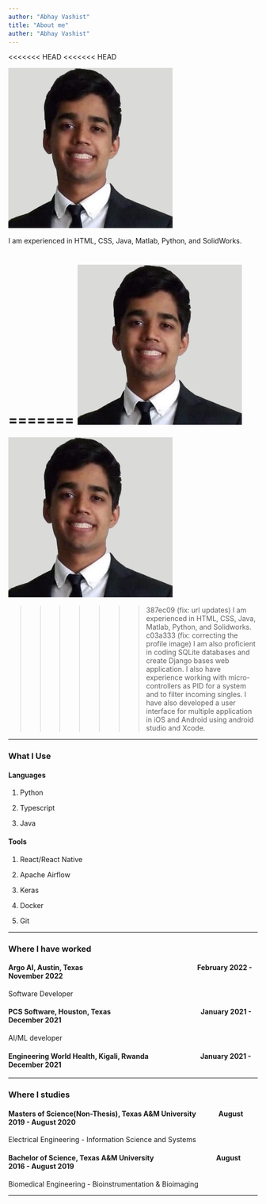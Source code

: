 ```yaml
---
author: "Abhay Vashist"
title: "About me"
auther: "Abhay Vashist"
---
```



<<<<<<< HEAD
<<<<<<< HEAD

![Abhay Vashist, the profile image](https://raw.githubusercontent.com/Avashist1998/Avashist1998.github.io/main/static/images/profile.jpg)

I am experienced in HTML, CSS, Java, Matlab, Python, and SolidWorks. 

=======
![Abhay Vashist, the profile image](https://raw.githubusercontent.com/Avashist1998/Avashist1998.github.io/main/static/img/profile.jpg)
=======

![Abhay Vashist, the profile image](https://raw.githubusercontent.com/Avashist1998/Avashist1998.github.io/main/static/images/profile.jpg)
>>>>>>> 387ec09 (fix: url updates)
I am experienced in HTML, CSS, Java, Matlab, Python, and Solidworks. 
>>>>>>> c03a333 (fix: correcting the profile image)
I am also proficient in coding SQLite databases and create Django bases web application. 
I also have experience working with micro-controllers as PID for a system and to filter incoming singles. 
I have also developed a user interface for multiple application in iOS and Android using android studio and Xcode.


---


### What I Use


#### Languages

1. Python

2. Typescript

3. Java


#### Tools

1. React/React Native

2. Apache Airflow

3. Keras

4. Docker

5. Git


---

### Where I have worked

#### Argo AI, Austin, Texas &emsp;&emsp;&emsp;&emsp;&emsp;&emsp;&emsp;&emsp;&emsp;&emsp;&emsp;&emsp;&emsp;&emsp;&emsp;&emsp; February 2022 - November 2022

Software Developer


#### PCS Software, Houston, Texas &emsp;&emsp;&emsp;&emsp;&emsp;&emsp;&emsp;&emsp;&emsp;&emsp;&emsp;&emsp;&ensp; January 2021 - December 2021

AI/ML developer

#### Engineering World Health, Kigali, Rwanda &emsp;&emsp;&emsp;&emsp;&emsp;&emsp;&emsp; January 2021 - December 2021

---


### Where I studies

#### Masters of Science(Non-Thesis), Texas A&M University &emsp;&emsp;&emsp;August 2019 - August 2020

Electrical Engineering - Information Science and Systems


#### Bachelor of Science, Texas A&M University &emsp;&emsp;&emsp;&emsp;&emsp;&emsp;&emsp;&emsp;&ensp; August 2016 - August 2019

Biomedical Engineering - Bioinstrumentation & Bioimaging


---